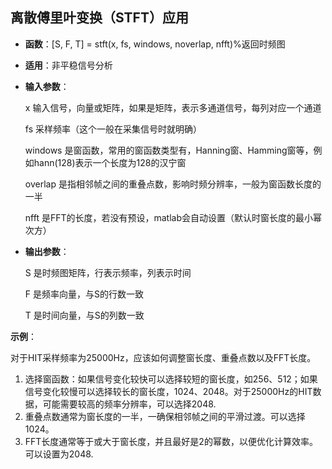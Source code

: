## 离散傅里叶变换（STFT）应用

- **函数**：[S, F, T] = stft(x, fs, windows, noverlap, nfft)%返回时频图

- **适用**：非平稳信号分析

- **输入参数**：

  x 输入信号，向量或矩阵，如果是矩阵，表示多通道信号，每列对应一个通道

  fs 采样频率（这个一般在采集信号时就明确）

  windows 是窗函数，常用的窗函数类型有，Hanning窗、Hamming窗等，例如hann(128)表示一个长度为128的汉宁窗

  overlap 是指相邻帧之间的重叠点数，影响时频分辨率，一般为窗函数长度的一半

  nfft 是FFT的长度，若没有预设，matlab会自动设置（默认时窗长度的最小幂次方）

- **输出参数**：

  S 是时频图矩阵，行表示频率，列表示时间

  F 是频率向量，与S的行数一致

  T 是时间向量，与S的列数一致

**示例**：

对于HIT采样频率为25000Hz，应该如何调整窗长度、重叠点数以及FFT长度。

1. 选择窗函数：如果信号变化较快可以选择较短的窗长度，如256、512；如果信号变化较慢可以选择较长的窗长度，1024、2048。对于25000Hz的HIT数据，可能需要较高的频率分辨率，可以选择2048.
2. 重叠点数通常为窗长度的一半，一确保相邻帧之间的平滑过渡。可以选择1024。
3. FFT长度通常等于或大于窗长度，并且最好是2的幂数，以便优化计算效率。可以设置为2048.